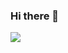 ### Hi there 👋
<img align="center" src="https://oss-emcsprod-public.modb.pro/image/auto/modb_20221114_dd2a2230-63da-11ed-8291-fa163eb4f6be.png" >



<!--
**Shnvi-duxingzhe/Shnvi-duxingzhe** is a ✨ _special_ ✨ repository because its `README.md` (this file) appears on your GitHub profile.

Here are some ideas to get you started:

- 🔭 I’m currently working on ...
- 🌱 I’m currently learning ...
- 👯 I’m looking to collaborate on ...
- 🤔 I’m looking for help with ...
- 💬 Ask me about ...
- 📫 How to reach me: ...
- 😄 Pronouns: ...
- ⚡ Fun fact: ...
-->

